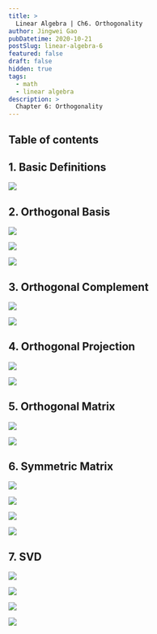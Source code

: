 ```yaml
---
title: >
  Linear Algebra | Ch6. Orthogonality
author: Jingwei Gao
pubDatetime: 2020-10-21
postSlug: linear-algebra-6
featured: false
draft: false
hidden: true
tags:
  - math
  - linear algebra
description: >
  Chapter 6: Orthogonality
---
```


## Table of contents

## 1. Basic Definitions

![](/assets/LA-ch6-1.png)

## 2. Orthogonal Basis

![](/assets/LA-ch6-2.png)

![](/assets/LA-ch6-3.png)

![](/assets/LA-ch6-4.png)

## 3. Orthogonal Complement

![](/assets/LA-ch6-5.png)

![](/assets/LA-ch6-6.png)

## 4. Orthogonal Projection

![](/assets/LA-ch6-7.png)

![](/assets/LA-ch6-8.png)

## 5. Orthogonal Matrix

![](/assets/LA-ch6-9.png)

![](/assets/LA-ch6-10.png)

## 6. Symmetric Matrix

![](/assets/LA-ch6-11.png)

![](/assets/LA-ch6-12.png)

![](/assets/LA-ch6-13.png)

![](/assets/LA-ch6-14.png)

## 7. SVD

![](/assets/LA-ch6-15.png)

![](/assets/LA-ch6-16.png)

![](/assets/LA-ch6-17.png)

![](/assets/LA-ch6-18.png)
